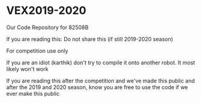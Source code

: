 # VEX2019-2020
Our Code Repository for 82508B

If you are reading this:
  Do not share this (if still 2019-2020 season)
  
  For competition use only
  
  If you are an idiot (karthik) don't try to compile it onto another robot. It most likely won't work

If you are reading this after the competition and we've made this public and after the 2019 and 2020 season, know you are free to use the code if we ever make this public

